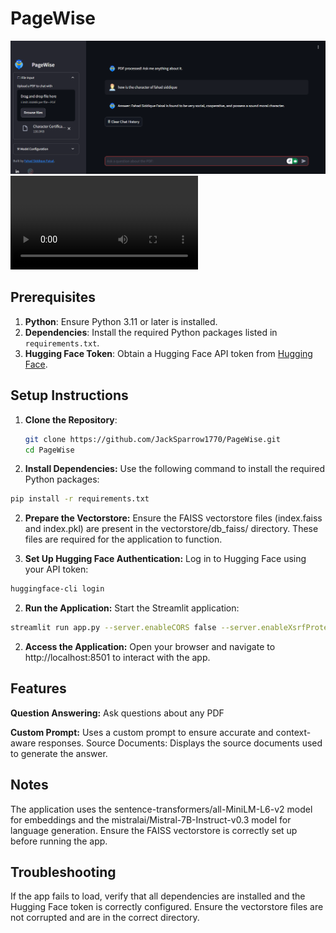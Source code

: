 # PageWise

![alt text](image-3.png)
<video controls src="2025-03-2211-32-37-ezgif.com-gif-maker.mkv" title="Title"></video>

## Prerequisites

1. **Python**: Ensure Python 3.11 or later is installed.
2. **Dependencies**: Install the required Python packages listed in `requirements.txt`.
3. **Hugging Face Token**: Obtain a Hugging Face API token from [Hugging Face](https://huggingface.co/).

## Setup Instructions

1. **Clone the Repository**:

   ```bash
   git clone https://github.com/JackSparrow1770/PageWise.git
   cd PageWise

   ```

2. **Install Dependencies:**
   Use the following command to install the required Python packages:

```bash
pip install -r requirements.txt
```

2. **Prepare the Vectorstore:** Ensure the FAISS vectorstore files (index.faiss and index.pkl) are present in the vectorstore/db_faiss/ directory. These files are required for the application to function.

3. **Set Up Hugging Face Authentication:** Log in to Hugging Face using your API token:

```bash
huggingface-cli login
```

2. **Run the Application:** Start the Streamlit application:

```bash
streamlit run app.py --server.enableCORS false --server.enableXsrfProtection false
```

2. **Access the Application:** Open your browser and navigate to http://localhost:8501 to interact with the app.

## Features

**Question Answering:** Ask questions about any PDF

**Custom Prompt:** Uses a custom prompt to ensure accurate and context-aware responses.
Source Documents: Displays the source documents used to generate the answer.

## Notes

The application uses the sentence-transformers/all-MiniLM-L6-v2 model for embeddings and the mistralai/Mistral-7B-Instruct-v0.3 model for language generation.
Ensure the FAISS vectorstore is correctly set up before running the app.

## Troubleshooting

If the app fails to load, verify that all dependencies are installed and the Hugging Face token is correctly configured.
Ensure the vectorstore files are not corrupted and are in the correct directory.
